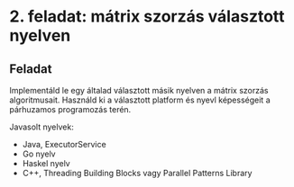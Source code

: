 # 2. feladat: mátrix szorzás választott nyelven

## Feladat

Implementáld le egy általad választott másik nyelven a mátrix szorzás algoritmusait. Használd ki a választott platform és nyevl képességeit a párhuzamos programozás terén.

Javasolt nyelvek:

* Java, ExecutorService
* Go nyelv
* Haskel nyelv
* C++, Threading Building Blocks vagy Parallel Patterns Library